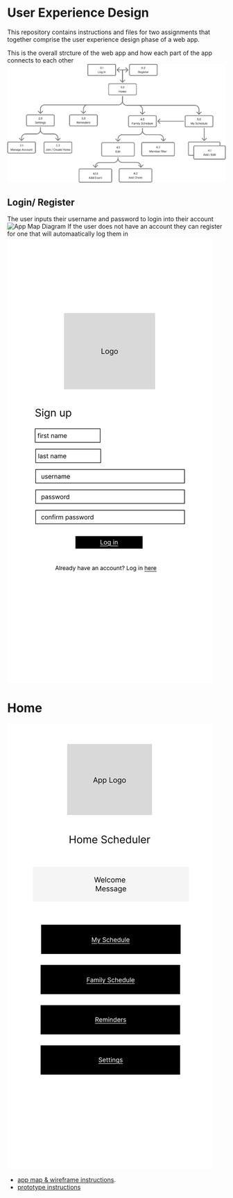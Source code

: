 # User Experience Design

This repository contains instructions and files for two assignments that together comprise the user experience design phase of a web app.

This is the overall strcture of the web app and how each part of the app connects to each other
![App Map for QuickList](./ux-design/app_map.png)

## Login/ Register
The user inputs their username and password to login into their account
<img src="./ux-desgin/login.png" alt="App Map Diagram" width="500">
If the user does not have an account they can register for one that will automaatically log them in
![Register](./ux-design/register.png)
# Home
![Home](./ux-design/home.png)
- [app map & wireframe instructions](instructions-0a-app-map-wireframes.md).
- [prototype instructions](instructions-0b-prototyping.md)
